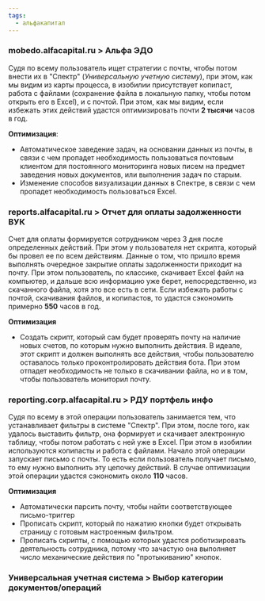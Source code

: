 ```yaml
---
tags:
  - альфакапитал
---
```

### mobedo.alfacapital.ru > Альфа ЭДО
Судя по всему пользователь ищет стратегии с почты, чтобы потом внести их в "Спектр" (*Универсальную учетную систему*), при этом, как мы видим из карты процесса, в изобилии присутствует копипаст, работа с файлами (сохранение файла в локальную папку, чтобы потом открыть его в Excel), и с почтой.
При этом, как мы видим, если избежать этих действий удастся оптимизировать почти **2 тысячи** часов в год.

**Оптимизация**:
- Автоматическое заведение задач, на основании данных из почты, в связи  с чем пропадет необходимость пользоваться почтовым клиентом для постоянного мониторинга новых писем на предмет заведения новых документов, или выполнения задач по старым.
- Изменение способов визуализации данных в Спектре, в связи с чем пропадет необходимость пользоваться Excel.

### reports.alfacapital.ru > Отчет для оплаты задолженности ВУК
Счет для оплаты формируется сотрудником через 3 дня после определенных действий. При этом у пользователя нет скрипта, который бы провел ее по всем действиям. Данные о том, что пришло время выполнять очередное закрытие оплаты задолженности приходит на почту.
При этом пользователь, по классике, скачивает Excel файл на компьютер, и дальше всю информацию уже берет, непосредственно, из скачанного файла, хотя это все есть в сети.
Если избежать работы с почтой, скачивания файлов, и копипастов, то удастся сэкономить примерно **550** часов в год.

**Оптимизация**
- Создать скрипт, который сам будет проверять почту на наличие новых счетов, по которым нужно выполнить действия. В идеале, этот скрипт и должен выполнять все действия, чтобы пользователю оставалось только проконтролировать действия бота.
  При этом отпадет необходимость не только в скачивании файла, но и в том, чтобы пользователь мониторил почту.

### reporting.corp.alfacapital.ru > РДУ портфель инфо
Судя по всему в этой операции пользователь занимается тем, что устанавливает фильтры в системе "Спектр". При этом, после того, как удалось выставить фильтр, она формирует и скачивает электронную таблицу, чтобы потом работать с ней уже в Excel.
При этом в изобилии используются копипасты и работа с файлами. Начало этой операции запускает письмо с почты. То есть если пользователь получает письмо, то ему нужно выполнить эту цепочку действий.
В случае оптимизации этой операции удастся сэкономить около **110** часов.

**Оптимизация**
- Автоматически парсить почту, чтобы найти соответствующее письмо-триггер
- Прописать скрипт, который по нажатию кнопки будет открывать страницу с готовым настроенным фильтром.
- Прописать скрипты, с помощью которых удастся роботизировать деятельность сотрудника, потому что зачастую она выполняет число механические действия по "протыкиванию" кнопок.

### Универсальная учетная система > Выбор категории документов/операций
